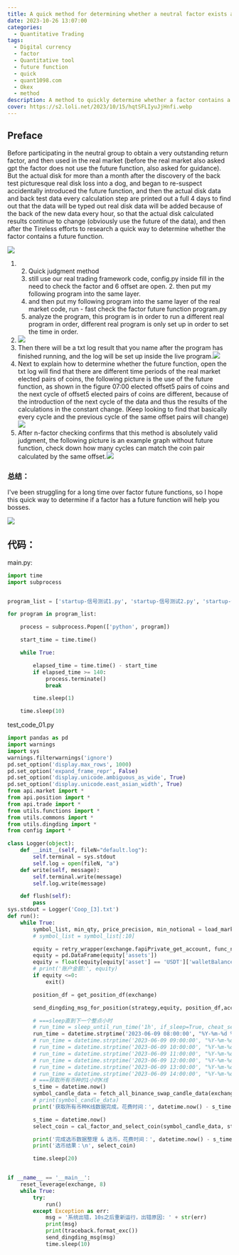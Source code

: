 ```yaml
---
title: A quick method for determining whether a neutral factor exists as a future function
date: 2023-10-26 13:07:00
categories:
  - Quantitative Trading
tags:
  - Digital currency
  - factor
  - Quantitative tool
  - future function
  - quick
  - quant1098.com
  - Okex
  - method
description: A method to quickly determine whether a factor contains a future function has been worked out after tireless efforts
cover: https://s2.loli.net/2023/10/15/hqtSFLIyuJjHnfi.webp
---
```


## Preface

 Before participating in the neutral group to obtain a very outstanding return factor, and then used in the real market (before the real market also asked gpt the factor does not use the future function, also asked for guidance). But the actual disk for more than a month after the discovery of the back test picturesque real disk loss into a dog, and began to re-suspect accidentally introduced the future function, and then the actual disk data and back test data every calculation step are printed out a full 4 days to find out that the data will be typed out real disk data will be added because of the back of the new data every hour, so that the actual disk calculated results continue to change (obviously use the future of the data), and then after the Tireless efforts to research a quick way to determine whether the factor contains a future function.

![](https://s2.loli.net/2023/10/26/MJdFmh8Z57261Rs.png)

1. 2. Quick judgment method
   1. still use our real trading framework code, config.py inside fill in the need to check the factor and 6 offset are open. 2. then put my following program into the same layer.
   2. and then put my following program into the same layer of the real market code, run - fast check the factor future function program.py
   3. analyze the program, this program is in order to run a different real program in order, different real program is only set up in order to set the time in order.
2. ![](E:\Download\input\iZyU3RN4BkLvtnx.png)
3. Then there will be a txt log result that you name after the program has finished running, and the log will be set up inside the live program.![](https://s2.loli.net/2023/10/26/wZI95pbgNThDAfY.png)
4. Next to explain how to determine whether the future function, open the txt log will find that there are different time periods of the real market elected pairs of coins, the following picture is the use of the future function, as shown in the figure 07:00 elected offset5 pairs of coins and the next cycle of offset5 elected pairs of coins are different, because of the introduction of the next cycle of the data and thus the results of the calculations in the constant change. (Keep looking to find that basically every cycle and the previous cycle of the same offset pairs will change)![](https://s2.loli.net/2023/10/26/TisAOFCKX6NVB1v.png)
5. After n-factor checking confirms that this method is absolutely valid judgment, the following picture is an example graph without future function, check down how many cycles can match the coin pair calculated by the same offset.![](https://s2.loli.net/2023/10/26/UwuSJjvWhyrzfOg.png)

### 总结：

I've been struggling for a long time over factor future functions, so I hope this quick way to determine if a factor has a future function will help you bosses.

![](https://s2.loli.net/2023/10/26/PZ91QpyTLkfjCzs.png)

## 代码：

main.py:

```python
import time
import subprocess


program_list = ['startup-信号测试1.py', 'startup-信号测试2.py', 'startup-信号测试3.py', 'startup-信号测试4.py', 'startup-信号测试5.py', 'startup-信号测试6.py', 'startup-信号测试7.py', 'startup-信号测试8.py', 'startup-信号测试9.py', 'startup-信号测试10.py'] # 按顺序列出要运行的程序

for program in program_list:

    process = subprocess.Popen(['python', program])

    start_time = time.time()

    while True:

        elapsed_time = time.time() - start_time
        if elapsed_time >= 140:
            process.terminate()
            break

        time.sleep(1)

    time.sleep(10)

```

test_code_01.py

```python
import pandas as pd
import warnings
import sys
warnings.filterwarnings('ignore')
pd.set_option('display.max_rows', 1000)
pd.set_option('expand_frame_repr', False) 
pd.set_option('display.unicode.ambiguous_as_wide', True) 
pd.set_option('display.unicode.east_asian_width', True)
from api.market import *
from api.position import *
from api.trade import *
from utils.functions import *
from utils.commons import *
from utils.dingding import *
from config import *

class Logger(object):
    def __init__(self, fileN="default.log"):
        self.terminal = sys.stdout
        self.log = open(fileN, "a")
    def write(self, message):
        self.terminal.write(message)
        self.log.write(message)

    def flush(self):
        pass
sys.stdout = Logger('Coop_[3].txt')
def run():
    while True:
        symbol_list, min_qty, price_precision, min_notional = load_market(exchange, black_list)
        # symbol_list = symbol_list[:10] 

        equity = retry_wrapper(exchange.fapiPrivate_get_account, func_name='fapiPrivate_get_account')  
        equity = pd.DataFrame(equity['assets'])
        equity = float(equity[equity['asset'] == 'USDT']['walletBalance'])
        # print('账户金额:', equity)
        if equity <=0:
            exit()

        position_df = get_position_df(exchange)

        send_dingding_msg_for_position(strategy,equity, position_df,accumulations,Time_period,Cumulative_Average)

        # ===sleep直到下一个整点小时
        # run_time = sleep_until_run_time('1h', if_sleep=True, cheat_seconds=10)
        run_time = datetime.strptime('2023-06-09 08:00:00', "%Y-%m-%d %H:%M:%S")
        # run_time = datetime.strptime('2023-06-09 09:00:00', "%Y-%m-%d %H:%M:%S")
        # run_time = datetime.strptime('2023-06-09 10:00:00', "%Y-%m-%d %H:%M:%S")
        # run_time = datetime.strptime('2023-06-09 11:00:00', "%Y-%m-%d %H:%M:%S")
        # run_time = datetime.strptime('2023-06-09 12:00:00', "%Y-%m-%d %H:%M:%S")
        # run_time = datetime.strptime('2023-06-09 13:00:00', "%Y-%m-%d %H:%M:%S")
        # run_time = datetime.strptime('2023-06-09 14:00:00', "%Y-%m-%d %H:%M:%S")
        # ===获取所有币种的1小时K线
        s_time = datetime.now()
        symbol_candle_data = fetch_all_binance_swap_candle_data(exchange, symbol_list, run_time, get_kline_num)
        # print(symbol_candle_data)
        print('获取所有币种K线数据完成，花费时间：', datetime.now() - s_time)

        s_time = datetime.now()
        select_coin = cal_factor_and_select_coin(symbol_candle_data, strategy, run_time, get_kline_num)

        print('完成选币数据整理 & 选币，花费时间：', datetime.now() - s_time)
        print('选币结果：\n', select_coin)

        time.sleep(20)


if __name__ == '__main__':
    reset_leverage(exchange, 8)
    while True:
        try:
            run()
        except Exception as err:
            msg = '系统出错，10s之后重新运行，出错原因: ' + str(err)
            print(msg)
            print(traceback.format_exc())
            send_dingding_msg(msg)
            time.sleep(10)



```

